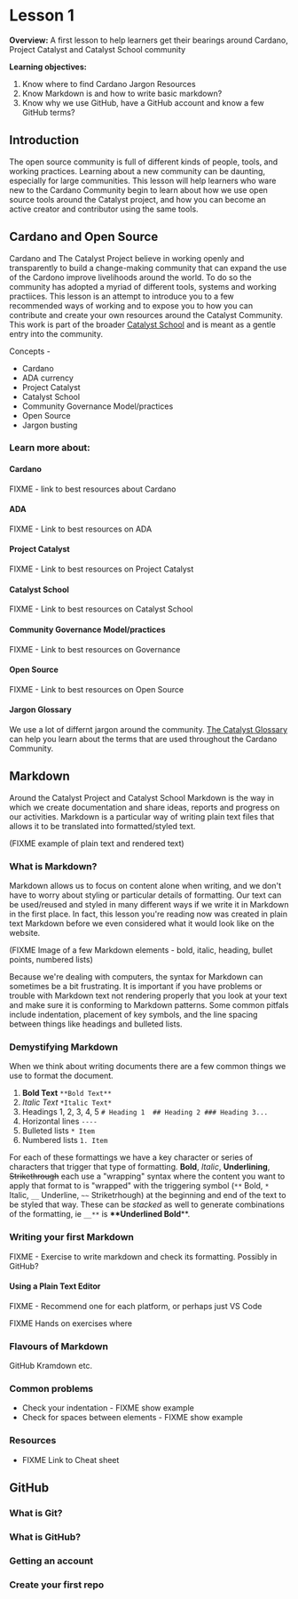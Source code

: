 # Lesson 1 

**Overview:** A first lesson to help learners get their bearings around Cardano, Project Catalyst
and Catalyst School community

**Learning objectives:**

1. Know where to find Cardano Jargon Resources
1. Know Markdown is and how to write basic markdown?
1. Know why we use GitHub, have a GitHub account and know a few GitHub terms?

## Introduction 

The open source community is full of different kinds of people, tools, and working practices.
Learning about a new community can be daunting, especially for large communities. This lesson will
help learners who ware new to the Cardano Community begin to learn about how we use open source
tools around the Catalyst project, and how you can become an active creator and contributor using
the same tools.


## Cardano and Open Source

Cardano and The Catalyst Project believe in working openly and transparently to build a
change-making community that can expand the use of the Cardono improve livelihoods around the world.
To do so the community has adopted a myriad of different tools, systems and working practiices. This
lesson is an attempt to introduce you to a few recommended ways of working and to expose you to how
you can contribute and create your own resources around the Catalyst Community. This work is part of the broader [Catalyst School](FIXME) and is meant as a gentle entry into the community. 

Concepts - 
- Cardano
- ADA currency
- Project Catalyst
- Catalyst School
- Community Governance Model/practices
- Open Source
- Jargon busting

### Learn more about:

#### Cardano 

FIXME - link to best resources about Cardano

#### ADA

FIXME - Link to best resources on ADA

#### Project Catalyst 

FIXME - Link to best resources on Project Catalyst

#### Catalyst School

FIXME - Link to best resources on Catalyst School

#### Community Governance Model/practices

FIXME - Link to best resources on Governance

#### Open Source 

FIXME - Link to best resources on Open Source 

####  Jargon Glossary 

We use a lot of differnt jargon around the community. [The Catalyst Glossary](FIXME) can help you
learn about the terms that are used throughout the Cardano Community. 

## Markdown 

Around the Catalyst Project and Catalyst School Markdown is the way in which we create documentation
and share ideas, reports and progress on our activities. Markdown is a particular way of writing
plain text files that allows it to be translated into formatted/styled text. 

(FIXME example of plain text and rendered text)

### What is Markdown?

Markdown allows us to focus on content alone when writing, and we don't have to worry about styling
or particular details of formatting. Our text can be used/reused and styled in many different ways
if we write it in Markdown in the first place. In fact, this lesson you're reading now was created
in plain text Markdown before we even considered what it would look like on the website. 

(FIXME Image of  a few Markdown elements - bold, italic, heading, bullet points, numbered lists)

Because we're dealing with computers, the syntax for Markdown can sometimes be a bit frustrating. It is important if you have problems or trouble with Markdown text not rendering properly that you look at your text and make sure it is conforming to Markdown patterns. Some common pitfals include indentation, placement of key symbols, and the line spacing between things like headings and bulleted lists.

### Demystifying Markdown

When we think about writing documents there are a few common things we use to format the document.

1. **Bold Text** `**Bold Text**`
2. *Italic Text* `*Italic Text*`
3. Headings 1, 2, 3, 4, 5 `# Heading 1  ## Heading 2 ### Heading 3...`
4. Horizontal lines `----`
5. Bulleted lists `* Item `
6. Numbered lists `1. Item`

For each of these formattings we have a key character or series of characters that trigger that type
of formatting. **Bold**, *Italic*, __Underlining__, ~~Strikethrough~~ each use a "wrapping" syntax
where the content you want to apply that format to is "wrapped" with the triggering symbol (`**`
Bold, `*` Italic, `__` Underline, `~~` Striketrhough) at the beginning and end of the text to be
styled that way. These can be *stacked* as well to generate combinations of the formatting, ie `__**` is __**Underlined Bold__**.

### Writing your first Markdown 

FIXME - Exercise to write markdown and check its formatting. Possibly in GitHub?

#### Using a Plain Text Editor 
FIXME - Recommend one for each platform, or perhaps just VS Code

FIXME Hands on exercises where 

### Flavours of Markdown 

GitHub
Kramdown 
etc. 

### Common problems 

* Check your indentation - FIXME show example
* Check for spaces between elements - FIXME show example 

### Resources

- FIXME Link to Cheat sheet 

## GitHub

### What is Git?

### What is GitHub?

### Getting an account

### Create your first repo

